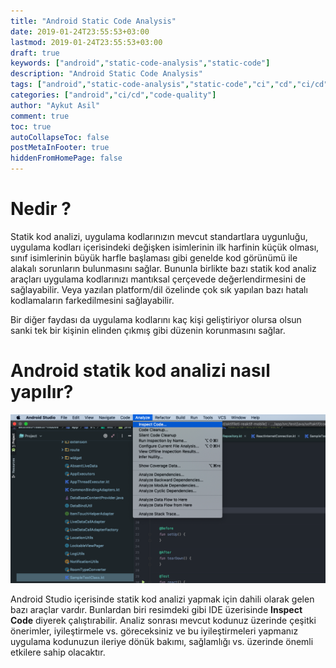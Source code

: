 ```yaml
---
title: "Android Static Code Analysis"
date: 2019-01-24T23:55:53+03:00
lastmod: 2019-01-24T23:55:53+03:00
draft: true
keywords: ["android","static-code-analysis","static-code"]
description: "Android Static Code Analysis"
tags: ["android","static-code-analysis","static-code","ci","cd","ci/cd"]
categories: ["android","ci/cd","code-quality"]
author: "Aykut Asil"
comment: true
toc: true
autoCollapseToc: false
postMetaInFooter: true
hiddenFromHomePage: false
---
```


# Nedir ?

Statik kod analizi, uygulama kodlarınızın mevcut standartlara uygunluğu, uygulama kodları içerisindeki değişken isimlerinin ilk harfinin küçük olması, sınıf isimlerinin büyük harfle başlaması gibi genelde kod görünümü ile alakalı sorunların bulunmasını sağlar. Bununla birlikte bazı statik kod analiz araçları uygulama kodlarınızı mantıksal çerçevede değerlendirmesini de sağlayabilir. Veya yazılan platform/dil özelinde çok sık yapılan bazı hatalı kodlamaların farkedilmesini sağlayabilir.

Bir diğer faydası da uygulama kodlarını kaç kişi geliştiriyor olursa olsun sanki tek bir kişinin elinden çıkmış gibi düzenin korunmasını sağlar.

# Android statik kod analizi nasıl yapılır?

![Android Studio Code Inspect](/img/android_studio_code_inspect.png "Android Studio Code Inspect")

Android Studio içerisinde statik kod analizi yapmak için dahili olarak gelen bazı araçlar vardır. Bunlardan biri resimdeki gibi IDE üzerisinde **Inspect Code** diyerek çalıştırabilir. Analiz sonrası mevcut kodunuz üzerinde çeşitki önerimler, iyileştirmele vs. göreceksiniz ve bu iyileştirmeleri yapmanız uygulama kodunuzun ileriye dönük bakımı, sağlamlığı vs. üzerinde önemli etkilere sahip olacaktır.

